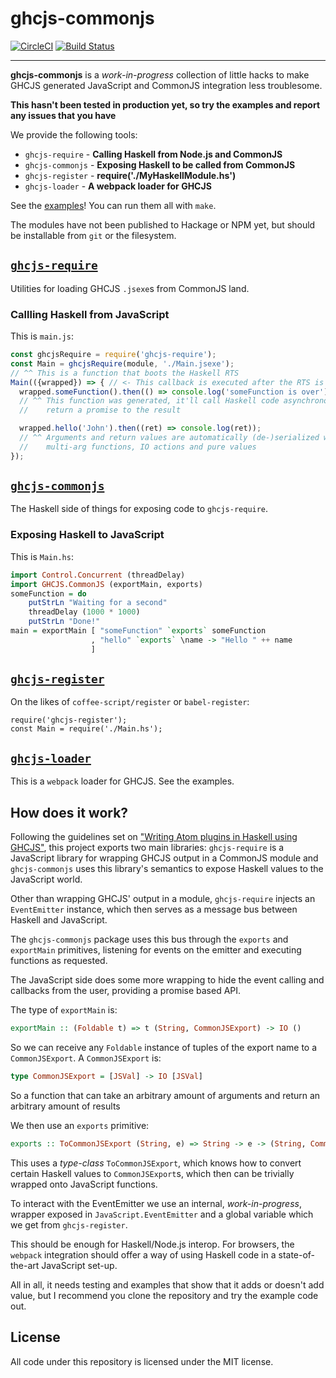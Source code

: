 # ghcjs-commonjs
[![CircleCI](https://circleci.com/gh/beijaflor-io/ghcjs-commonjs.svg?style=svg)](https://circleci.com/gh/beijaflor-io/ghcjs-commonjs)
[![Build Status](https://travis-ci.org/beijaflor-io/ghcjs-commonjs.svg?branch=master)](https://travis-ci.org/beijaflor-io/ghcjs-commonjs)
- - -

**ghcjs-commonjs** is a _work-in-progress_ collection of little hacks to make
GHCJS generated JavaScript and CommonJS integration less troublesome.

**This hasn't been tested in production yet, so try the examples and report
any issues that you have**

We provide the following tools:

- `ghcjs-require`     - **Calling Haskell from Node.js and CommonJS**
- `ghcjs-commonjs`    - **Exposing Haskell to be called from CommonJS**
- `ghcjs-register`    - **require('./MyHaskellModule.hs')**
- `ghcjs-loader`      - **A webpack loader for GHCJS**

See the [examples](/examples/README.md)! You can run them all with `make`.

The modules have not been published to Hackage or NPM yet, but should be
installable from `git` or the filesystem.

## [`ghcjs-require`](/ghcjs-require)
Utilities for loading GHCJS `.jsexe`s from CommonJS land.

### Callling Haskell from JavaScript
This is `main.js`:
```javascript
const ghcjsRequire = require('ghcjs-require');
const Main = ghcjsRequire(module, './Main.jsexe');
// ^^ This is a function that boots the Haskell RTS
Main(({wrapped}) => { // <- This callback is executed after the RTS is loaded
  wrapped.someFunction().then(() => console.log('someFunction is over'));
  // ^^ This function was generated, it'll call Haskell code asynchronously and
  //    return a promise to the result

  wrapped.hello('John').then((ret) => console.log(ret));
  // ^^ Arguments and return values are automatically (de-)serialized we can use
  //    multi-arg functions, IO actions and pure values
});
```

## [`ghcjs-commonjs`](/ghcjs-commonjs)
The Haskell side of things for exposing code to `ghcjs-require`.

### Exposing Haskell to JavaScript
This is `Main.hs`:
```haskell
import Control.Concurrent (threadDelay)
import GHCJS.CommonJS (exportMain, exports)
someFunction = do
    putStrLn "Waiting for a second"
    threadDelay (1000 * 1000)
    putStrLn "Done!"
main = exportMain [ "someFunction" `exports` someFunction
                  , "hello" `exports` \name -> "Hello " ++ name
                  ]
```

## [`ghcjs-register`](/ghcjs-register)
On the likes of `coffee-script/register` or `babel-register`:
```
require('ghcjs-register');
const Main = require('./Main.hs');
```

## [`ghcjs-loader`](/ghcjs-loader)
This is a `webpack` loader for GHCJS. See the examples.

## How does it work?
Following the guidelines set on
["Writing Atom plugins in Haskell using GHCJS"](http://edsko.net/2015/02/14/atom-haskell),
this project exports two main libraries: `ghcjs-require` is a JavaScript library
for wrapping GHCJS output in a CommonJS module and `ghcjs-commonjs` uses this
library's semantics to expose Haskell values to the JavaScript world.

Other than wrapping GHCJS' output in a module, `ghcjs-require` injects an
`EventEmitter` instance, which then serves as a message bus between Haskell and
JavaScript.

The `ghcjs-commonjs` package uses this bus through the `exports` and
`exportMain` primitives, listening for events on the emitter and executing
functions as requested.

The JavaScript side does some more wrapping to hide the event calling and
callbacks from the user, providing a promise based API.

The type of `exportMain` is:
```haskell
exportMain :: (Foldable t) => t (String, CommonJSExport) -> IO ()
```

So we can receive any `Foldable` instance of tuples of the export name to a
`CommonJSExport`. A `CommonJSExport` is:
```haskell
type CommonJSExport = [JSVal] -> IO [JSVal]
```

So a function that can take an arbitrary amount of arguments and return an
arbitrary amount of results

We then use an `exports` primitive:
```haskell
exports :: ToCommonJSExport (String, e) => String -> e -> (String, CommonJSExport)
```

This uses a _type-class_ `ToCommonJSExport`, which knows how to convert certain
Haskell values to `CommonJSExport`s, which then can be trivially wrapped onto
JavaScript functions.

To interact with the EventEmitter we use an internal, _work-in-progress_,
wrapper exposed in `JavaScript.EventEmitter` and a global variable which we get
from `ghcjs-register`.

This should be enough for Haskell/Node.js interop. For browsers, the `webpack`
integration should offer a way of using Haskell code in a state-of-the-art
JavaScript set-up.

All in all, it needs testing and examples that show that it adds or doesn't add
value, but I recommend you clone the repository and try the example code out.

## License
All code under this repository is licensed under the MIT license.
